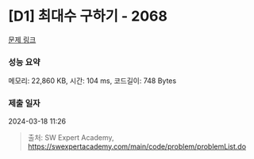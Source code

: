 # [D1] 최대수 구하기 - 2068 

[문제 링크](https://swexpertacademy.com/main/code/problem/problemDetail.do?contestProbId=AV5QQhbqA4QDFAUq) 

### 성능 요약

메모리: 22,860 KB, 시간: 104 ms, 코드길이: 748 Bytes

### 제출 일자

2024-03-18 11:26



> 출처: SW Expert Academy, https://swexpertacademy.com/main/code/problem/problemList.do